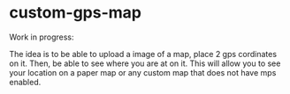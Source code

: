# custom-gps-map
Work in progress:

The idea is to be able to upload a image of a map, place 2 gps cordinates on it. Then, be able to see where you are at on it. This will allow you to see your location on a paper map or any custom map that does not have mps enabled.
